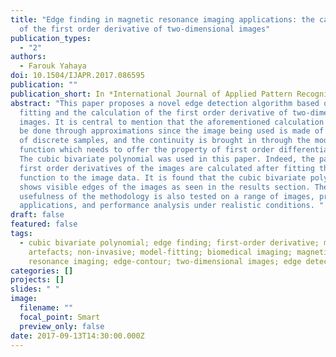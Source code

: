 ```yaml
---
title: "Edge finding in magnetic resonance imaging applications: the calculation
  of the first order derivative of two-dimensional images"
publication_types:
  - "2"
authors:
  - Farouk Yahaya
doi: 10.1504/IJAPR.2017.086595
publication: ""
publication_short: In *International Journal of Applied Pattern Recognition*
abstract: "This paper proposes a novel edge detection algorithm based on model
  fitting and the calculation of the first order derivative of two-dimensional
  images. It is central to mention that the aforementioned calculation can only
  be done through approximations since the image being used is made of a sequel
  of discrete samples, and the continuity is brought in through the model
  function which needs to offer the property of first order differentiability.
  The cubic bivariate polynomial was used in this paper. Indeed, the partial
  first order derivatives of the images are calculated after fitting the model
  function to the image data. It is found that the cubic bivariate polynomial
  shows visible edges of the images as seen in the results section. The
  usefulness of the methodology is also tested on a range of images, practical
  applications, and performance analysis under realistic conditions. "
draft: false
featured: false
tags:
  - cubic bivariate polynomial; edge finding; first-order derivative; motion
    artefacts; non-invasive; model-fitting; biomedical imaging; magnetic
    resonance imaging; edge-contour; two-dimensional images; edge detection.
categories: []
projects: []
slides: " "
image:
  filename: ""
  focal_point: Smart
  preview_only: false
date: 2017-09-13T14:30:00.000Z
---
```

![]()